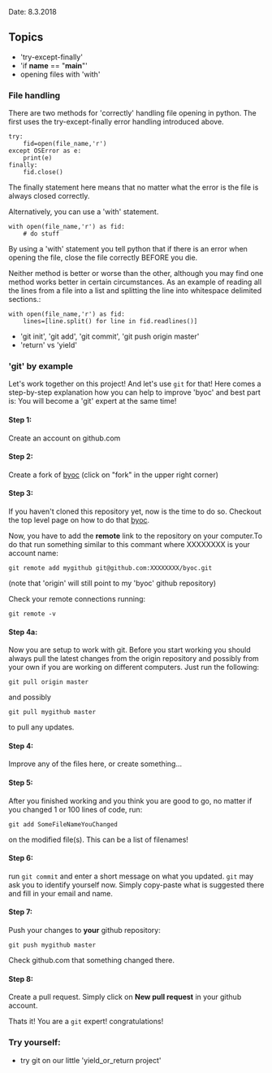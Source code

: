 Date: 8.3.2018

Topics
------

 * 'try-except-finally'
 * 'if __name__ == "__main__"'
 * opening files with 'with'

### File handling
There are two methods for 'correctly' handling file opening in python. The first uses the try-except-finally error handling introduced above.

    try:
        fid=open(file_name,'r')
    except OSError as e:
        print(e)
    finally:
        fid.close()

The finally statement here means that no matter what the error is the file is always closed correctly.

Alternatively, you can use a 'with' statement.

    with open(file_name,'r') as fid:
        # do stuff

By using a 'with' statement you tell python that if there is an error when opening the file, close the file correctly BEFORE you die. 

Neither method is better or worse than the other, although you may find one method works better in certain circumstances. As an example of reading all the lines from a file into a list and splitting the line into whitespace delimited sections.:

    with open(file_name,'r') as fid:
        lines=[line.split() for line in fid.readlines()]


 * 'git init', 'git add', 'git commit', 'git push origin master'
 * 'return' vs 'yield'



### 'git' by example

Let's work together on this project! And let's use `git` for that! Here comes a step-by-step explanation how you can help to improve 'byoc' and best part is: You will become a 'git' expert at the same time!

#### Step 1:
Create an account on github.com

#### Step 2:
Create a fork of [byoc](https://github.com/HerrMuellerluedenscheid/byoc) (click on "fork" in the upper right corner)

#### Step 3:
If you haven't cloned this repository yet, now is the time to do so. Checkout the top level page on how to do that [byoc](https://github.com/HerrMuellerluedenscheid/byoc).

Now, you have to add the __remote__ link to the repository on your computer.To do that run something similar to this commant where XXXXXXXX is your account name:

    git remote add mygithub git@github.com:XXXXXXXX/byoc.git

(note that 'origin' will still point to my 'byoc' github repository)

Check your remote connections running:

    git remote -v

#### Step 4a:

Now you are setup to work with git. Before you start working you should always pull the latest changes from the origin repository and possibly from your own if you are working on different computers. Just run the following:

    git pull origin master

and possibly

    git pull mygithub master

to pull any updates.

#### Step 4:

Improve any of the files here, or create something...

#### Step 5:

After you finished working and you think you are good to go, no matter if you changed 1 or 100 lines of code, run:

    git add SomeFileNameYouChanged

on the modified file(s). This can be a list of filenames!

#### Step 6:

run `git commit` and enter a short message on what you updated. `git` may ask you to identify yourself now. Simply copy-paste what is suggested there and fill in your email and name.

#### Step 7:

Push your changes to __your__ github repository:

    git push mygithub master

Check github.com that something changed there.

#### Step 8:

Create a pull request. Simply click on __New pull request__ in your github account.

Thats it! You are a `git` expert! congratulations!

### Try yourself:

 * try git on our little 'yield_or_return project'
